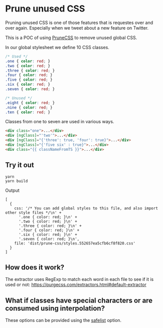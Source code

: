 # Prune unused CSS
Pruning unused CSS is one of those features that is requestes over and over again. Especially when we tweet about a new feature on Twitter.

This is a POC of using [PruneCSS](https://purgecss.com/configuration.html#options) to remove unused global CSS.

In our global stylesheet we define 10 CSS classes. 
```css
/* Used */
.one { color: red; }
.two { color: red; }
.three { color: red; }
.four { color: red; }
.five { color: red; }
.six { color: red; }
.seven { color: red; }

/* Unused */ 
.eight { color: red; }
.nine { color: red; }
.ten { color: red; }
```

Classes from one to seven are used in various ways.

```html
<div class="one">...</div>
<div [ngClass]="'two'">...</div>
<div [ngClass]="{'three': true, 'four': true}">...</div>
<div [ngClass]="{'five six' : true}">...</div>
<div class="{{ classNameFromTS }}">...</div>
```

## Try it out
```
yarn
yarn build
```

Output
```
[
  {
    css: '/* You can add global styles to this file, and also import other style files */\n' +
      '.one { color: red; }\n' +
      '.two { color: red; }\n' +
      '.three { color: red; }\n' +
      '.four { color: red; }\n' +
      '.six { color: red; }\n' +
      '.seven { color: red; }\n',
    file: 'dist/prune-css/styles.552657ea5cfb6cf8f820.css'
  }
]
```

## How does it work?

The extractor uses RegExp to match each word in each file to see if it is used or not:
https://purgecss.com/extractors.html#default-extractor

## What if classes have special characters or are consumed using interpolation?
These options can be provided using the [safelist](https://purgecss.com/configuration.html#options) option.
